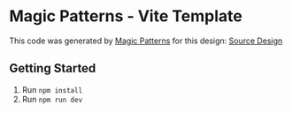 # Magic Patterns - Vite Template

This code was generated by [Magic Patterns](https://magicpatterns.com) for this design: [Source Design](https://www.magicpatterns.com/c/scszrzbghebgtswpw9szn9)

## Getting Started

1. Run `npm install`
2. Run `npm run dev`

